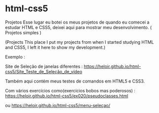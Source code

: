 # html-css5
 Projetos
Esse lugar eu botei os meus projetos de quando eu comecei a estudar HTML e CSS5, deixei aqui para mostrar meu desenvolvimento. ( Projetos simples ) 





 (Projects
This place I put my projects from when I started studying HTML and CSS5, I left it here to show my development.)


Exemplo : 

Site de Seleção de janelas diferentes : 
https://heloir.github.io/html-css5/Site_Teste_de_Seleção_de_vídeo



Também aqui contém meus testes de comandos em HTML5 e CSS3. 


Com vários exercícios como(exercícios bobos mas poderosos) :
https://heloir.github.io/html-css5/ex020/pseudoclasses.html

ou https://heloir.github.io/html-css5/menu-seleçao/
